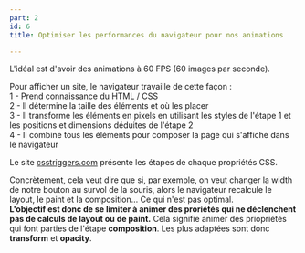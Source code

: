```yaml
---
part: 2
id: 6
title: Optimiser les performances du navigateur pour nos animations

---
```

L'idéal est d'avoir des animations à 60 FPS (60 images par seconde).

Pour afficher un site, le navigateur travaille de cette façon :  
1 - Prend connaissance du HTML / CSS   
2 - Il détermine la taille des éléments et où les placer   
3 - Il transforme les éléments en pixels en utilisant les styles de l'étape 1 et les positions et dimensions déduites de l'étape 2   
4 - Il combine tous les éléments pour composer la page qui s'affiche dans le navigateur

Le site [csstriggers.com](https://csstriggers.com/) présente les étapes de chaque propriétés CSS.

Concrètement, cela veut dire que si, par exemple, on veut changer la width de notre bouton au survol de la souris, alors le navigateur recalcule le layout, le paint et la composition... Ce qui n'est pas optimal.  
**L'objectif est donc de se limiter à animer des proriétés qui ne déclenchent pas de calculs de layout ou de paint.** Cela signifie animer des priopriétés qui font parties de l'étape **composition**. Les plus adaptées sont donc **transform** et **opacity**.